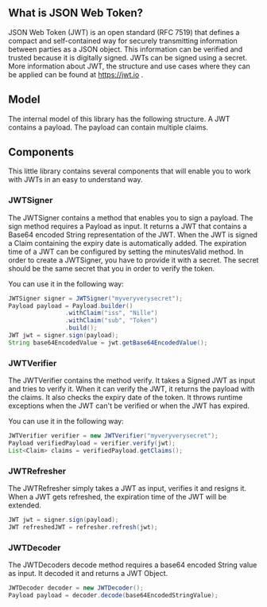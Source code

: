 ## What is JSON Web Token?

JSON Web Token (JWT) is an open standard (RFC 7519) that defines a compact and self-contained way for securely transmitting information between parties as a JSON object. This information can be verified and trusted because it is digitally signed. JWTs can be signed using a secret. More information about JWT, the structure and use cases where they can be applied can be found at https://jwt.io .

## Model
The internal model of this library has the following structure. A JWT contains a payload. The payload can contain multiple claims.

## Components
This little library contains several components that will enable you to work with JWTs in an easy to understand way.

### JWTSigner
The JWTSigner contains a method that enables you to sign a payload. The sign method requires a Payload as input. It returns a JWT that contains a Base64 encoded String representation of the JWT.
When the JWT is signed a Claim containing the expiry date is automatically added. The expiration time of a JWT can be configured by setting the minutesValid method.
In order to create a JWTSigner, you have to provide it with a secret. The secret should be the same secret that you in order to verify the token. 

You can use it in the following way:
```java
JWTSigner signer = JWTSigner("myveryverysecret");
Payload payload = Payload.builder()
                .withClaim("iss", "Nille")
                .withClaim("sub", "Token")
                .build();
JWT jwt = signer.sign(payload);
String base64EncodedValue = jwt.getBase64EncodedValue();
```

### JWTVerifier
The JWTVerifier contains the method verify. It takes a Signed JWT as input and tries to verify it. When it can verify the JWT, it returns the payload with the claims. It also checks the expiry date of the token. It throws runtime exceptions when the JWT can't be verified or when the JWT has expired.

You can use it in the following way:
```java
JWTVerifier verifier = new JWTVerifier("myveryverysecret");
Payload verifiedPayload = verifier.verify(jwt);
List<Claim> claims = verifiedPayload.getClaims();
```

### JWTRefresher

The JWTRefresher simply takes a JWT as input, verifies it and resigns it. When a JWT gets refreshed, the expiration time of the JWT will be extended. 

```java
JWT jwt = signer.sign(payload);
JWT refreshedJWT = refresher.refresh(jwt);
```

### JWTDecoder

The JWTDecoders decode method requires a base64 encoded String value as input. It decoded it and returns a JWT Object.

```java
JWTDecoder decoder = new JWTDecoder();
Payload payload = decoder.decode(base64EncodedStringValue);
```
